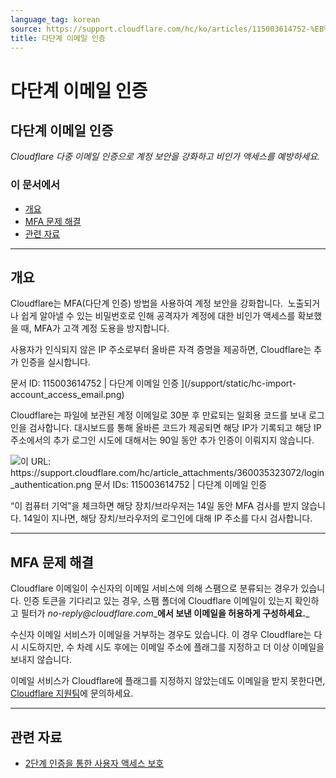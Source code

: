 ```yaml
---
language_tag: korean
source: https://support.cloudflare.com/hc/ko/articles/115003614752-%EB%8B%A4%EB%8B%A8%EA%B3%84-%EC%9D%B4%EB%A9%94%EC%9D%BC-%EC%9D%B8%EC%A6%9D
title: 다단계 이메일 인증
---
```


# 다단계 이메일 인증

## 다단계 이메일 인증

_Cloudflare 다중 이메일 인증으로 계정 보안을 강화하고 비인가 액세스를 예방하세요._

### 이 문서에서

-   [개요](https://support.cloudflare.com/hc/ko/articles/115003614752-%EB%8B%A4%EB%8B%A8%EA%B3%84-%EC%9D%B4%EB%A9%94%EC%9D%BC-%EC%9D%B8%EC%A6%9D#7pdOEFb45mcAQi3XtyJzdF)
-   [MFA 문제 해결](https://support.cloudflare.com/hc/ko/articles/115003614752-%EB%8B%A4%EB%8B%A8%EA%B3%84-%EC%9D%B4%EB%A9%94%EC%9D%BC-%EC%9D%B8%EC%A6%9D#3DW4pbHDKkTdfrwmSUhu0x)
-   [관련 자료](https://support.cloudflare.com/hc/ko/articles/115003614752-%EB%8B%A4%EB%8B%A8%EA%B3%84-%EC%9D%B4%EB%A9%94%EC%9D%BC-%EC%9D%B8%EC%A6%9D#3MIBGZjwJZ4xS49lzfo3Nu)

___

## 개요

Cloudflare는 MFA(다단계 인증) 방법을 사용하여 계정 보안을 강화합니다.  노출되거나 쉽게 알아낼 수 있는 비밀번호로 인해 공격자가 계정에 대한 비인가 액세스를 확보했을 때, MFA가 고객 계정 도용을 방지합니다.

사용자가 인식되지 않은 IP 주소로부터 올바른 자격 증명을 제공하면, Cloudflare는 추가 인증을 실시합니다.

문서 ID: 115003614752 | 다단계 이메일 인증
](/support/static/hc-import-account_access_email.png)

Cloudflare는 파일에 보관된 계정 이메일로 30분 후 만료되는 일회용 코드를 보내 로그인을 검사합니다. 대시보드를 통해 올바른 코드가 제공되면 해당 IP가 기록되고 해당 IP 주소에서의 추가 로그인 시도에 대해서는 90일 동안 추가 인증이 이뤄지지 않습니다.

![이 URL: https://support.cloudflare.com/hc/article_attachments/360035323072/login_authentication.png
문서 IDs: 115003614752 | 다단계 이메일 인증
](/support/static/hc-import-login_authentication.png)

“이 컴퓨터 기억”을 체크하면 해당 장치/브라우저는 14일 동안 MFA 검사를 받지 않습니다. 14일이 지나면, 해당 장치/브라우저의 로그인에 대해 IP 주소를 다시 검사합니다.

___

## MFA 문제 해결

Cloudflare 이메일이 수신자의 이메일 서비스에 의해 스팸으로 분류되는 경우가 있습니다. 인증 토큰을 기다리고 있는 경우, 스팸 폴더에 Cloudflare 이메일이 있는지 확인하고 필터가 _no-reply@cloudflare.com__**에서 보낸 이메일을 허용하게 구성하세요.**_

수신자 이메일 서비스가 이메일을 거부하는 경우도 있습니다. 이 경우 Cloudflare는 다시 시도하지만, 수 차례 시도 후에는 이메일 주소에 플래그를 지정하고 더 이상 이메일을 보내지 않습니다.

이메일 서비스가 Cloudflare에 플래그를 지정하지 않았는데도 이메일을 받지 못한다면, [Cloudflare 지원팀](https://support.cloudflare.com/requests/new)에 문의하세요.

___

## 관련 자료

-   [2단계 인증을 통한 사용자 액세스 보호](https://support.cloudflare.com/hc/ko/articles/200167906)
